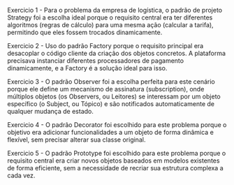 Exercicio 1 - Para o problema da empresa de logística, o padrão de projeto Strategy foi a escolha ideal porque o requisito central era ter diferentes algoritmos (regras de cálculo) para uma mesma ação (calcular a tarifa), permitindo que eles fossem trocados dinamicamente.

Exercicio 2 - Uso do padrão Factory porque o requisito principal era desacoplar o código cliente da criação dos objetos concretos. A plataforma precisava instanciar diferentes processadores de pagamento dinamicamente, e a Factory é a solução ideal para isso.

Exercicio 3 - O padrão Observer foi a escolha perfeita para este cenário porque ele define um mecanismo de assinatura (subscription), onde múltiplos objetos (os Observers, ou Leitores) se interessam por um objeto específico (o Subject, ou Tópico) e são notificados automaticamente de qualquer mudança de estado.

Exercicio 4 - O padrão Decorator foi escolhido para este problema porque o objetivo era adicionar funcionalidades a um objeto de forma dinâmica e flexível, sem precisar alterar sua classe original.

Exercicio 5 - O padrão Prototype foi escolhido para este problema porque o requisito central era criar novos objetos baseados em modelos existentes de forma eficiente, sem a necessidade de recriar sua estrutura complexa a cada vez.
